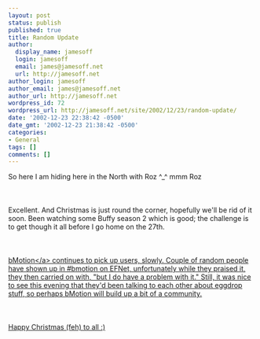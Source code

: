 ```yaml
---
layout: post
status: publish
published: true
title: Random Update
author:
  display_name: jamesoff
  login: jamesoff
  email: james@jamesoff.net
  url: http://jamesoff.net
author_login: jamesoff
author_email: james@jamesoff.net
author_url: http://jamesoff.net
wordpress_id: 72
wordpress_url: http://jamesoff.net/site/2002/12/23/random-update/
date: '2002-12-23 22:38:42 -0500'
date_gmt: '2002-12-23 21:38:42 -0500'
categories:
- General
tags: []
comments: []
---
```

<p>So here I am hiding here in the North with Roz ^_^ mmm Roz<br &#47;><br />
<br &#47;><br />
Excellent. And Christmas is just round the corner, hopefully we'll be rid of it soon. Been watching some Buffy season 2 which is good; the challenge is to get though it all before I go home on the 27th.<br &#47;><br />
<br &#47;><br />
<a href="http:&#47;&#47;www.bmotion.net target="_blank">bMotion<&#47;a> continues to pick up users, slowly. Couple of random people have shown up in #bmotion on EFNet, unfortunately while they praised it, they then carried on with, "but I do have a problem with it." Still, it was nice to see this evening that they'd been talking to each other about eggdrop stuff, so perhaps bMotion will build up a bit of a community.<br &#47;><br />
<br &#47;><br />
Happy Christmas (feh) to all :)</p>
